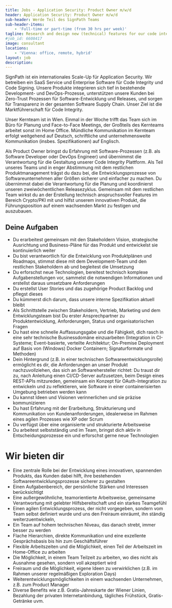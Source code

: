 ```yaml
---
title: Jobs - Application Security: Product Owner m/w/d
header: Application Security: Product Owner m/w/d
sub-header: Werde Teil des SignPath Teams
sub-header-items:
    - 'Full-time or part-time (from 30 hrs per week)'
tagline: Research and design new (technical) features for our code integrity platform
#job_id: 6608417
image: consultant
locations: 
    - 'Vienna: office, remote, hybrid'
layout: job
description:
---
```


SignPath ist ein internationales Scale-Up für Application Security. Wir betreiben ein SaaS Service und Enterprise Software für Code Integrity und Code Signing. Unsere Produkte integrieren sich tief in bestehende Development- und DevOps-Prozesse, unterstützen unsere Kunden bei Zero-Trust Prozessen für Software-Entwicklung und Releases, und sorgen für Transparenz in der gesamten Software Supply Chain. Unser Ziel ist die Marktführerschaft für Code Integrity.

Unser Kernteam ist in Wien. Einmal in der Woche trifft das Team sich im Büro für Planung und Face-to-Face Meetings, der Großteils des Kernteams arbeitet sonst im Home Office. Mündliche Kommunikation im Kernteam erfolgt weitgehend auf Deutsch, schriftliche und unternehmensweite Kommunikation (insbes. Spezifikationen) auf Englisch.

Als Product Owner bringst du Erfahrung mit Software-Prozessen (z.B. als Software Developer oder DevOps Engineer) und übernimmst die Verantwortung für die Gestaltung unserer Code Integrity Plattform. Als Teil unseres Teams und in enger Abstimmung mit dem restlichen Produktmanagement trägst du dazu bei, die Entwicklungsprozesse von Softwareunternehmen aller Größen sicherer und einfacher zu machen. Du übernimmst dabei die Verantwortung für die Planung und koordinierst unseren zweiwöchentlichen Releasezyklus. Gemeinsam mit dem restlichen Team wirkst du an der Erstellung technisch anspruchsvoller Features im Bereich Crypto/PKI mit und hilfst unserem innovativen Produkt, die Führungsposition auf einem wachsenden Markt zu festigen und auszubauen.

## Deine Aufgaben

* Du erarbeitest gemeinsam mit den Stakeholdern Vision, strategische Ausrichtung und Business-Pläne für das Produkt und entwickelst sie kontinuierlich weiter
* Du bist verantwortlich für die Entwicklung von Produktplänen und Roadmaps, stimmst diese mit dem Development-Team und den restlichen Stakeholdern ab und begleitest die Umsetzung
* Du erforschst neue Technologien, bereitest technisch komplexe Aufgabenstellungen vor, sammelst die notwendigen Informationen und erstellst daraus umsetzbare Anforderungen
* Du erstellst User Stories und das zugehörige Product Backlog und pflegst dieses
* Du kümmerst dich darum, dass unsere interne Spezifikation aktuell bleibt
* Als Schnittstelle zwischen Stakeholdern, Vertrieb, Marketing und dem Entwicklungsteam bist Du erster Ansprechpartner zu Produktentwicklung, Anforderungen, Status und organisatorischen Fragen
* Du hast eine schnelle Auffassungsgabe und die Fähigkeit, dich rasch in eine sehr technische Businessdomäne einzuarbeiten (Integration in CI-Systeme; Event-basierte, verteilte Architektur; On-Premise Deployment auf Basis von (Windows) Docker Containern; Signaturformate und Methoden)
* Dein Hintergrund (z.B. in einer technischen Softwareentwicklungsrolle) ermöglicht es dir, die Anforderungen an unser Produkt nachzuvollziehen, das sich an Softwarehersteller richtet: Du traust dir zu, nach Anleitung einen CI/CD-Server aufzusetzen, beim Design eines REST-APIs mitzureden, gemeinsam ein Konzept für OAuth-Integration zu entwickeln und zu reflektieren, wie Software in einer containerisierten Umgebung betrieben werden kann
* Du kannst Ideen und Visionen verinnerlichen und sie präzise kommunizieren
* Du hast Erfahrung mit der Erarbeitung, Strukturierung und Kommunikation von Kundenanforderungen, idealerweise im Rahmen eines agilen Prozesses wie XP oder Scrum
* Du verfügst über eine organisierte und strukturierte Arbeitsweise
* Du arbeitest selbstständig und im Team, bringst dich aktiv in Entscheidungsprozesse ein und erforschst gerne neue Technologien

# Wir bieten dir

* Eine zentrale Rolle bei der Entwicklung eines innovativen, spannenden Produkts, das Kunden dabei hilft, ihre bestehenden Softwareentwicklungsprozesse sicherer zu gestalten
* Einen Aufgabenbereich, der persönliche Stärken und Interessen berücksichtigt
* Eine außergewöhnliche, teamorientierte Arbeitsweise, gemeinsame Verantwortung mit gelebter Hilfsbereitschaft und ein starkes Teamgefühl
* Einen agilen Entwicklungsprozess, der nicht vorgegeben, sondern vom Team selbst definiert wurde und uns den Freiraum einräumt, ihn ständig weiterzuentwickeln,
* Ein Team auf hohem technischen Niveau, das danach strebt, immer besser zu werden
* Flache Hierarchien, direkte Kommunikation und eine exzellente Gesprächsbasis bis hin zum Geschäftsführer
* Flexible Arbeitszeiten und die Möglichkeit, einen Teil der Arbeitszeit im Home-Office zu arbeiten
* Die Möglichkeit, in einem Team Teilzeit zu arbeiten, wo dies nicht als Ausnahme gesehen, sondern voll akzeptiert wird
* Freiraum und die Möglichkeit, eigene Ideen zu verwirklichen (z.B. im Rahmen unserer regelmäßigen Exploration Days)
* Weiterentwicklungsmöglichkeiten in einem wachsenden Unternehmen, z.B. zum Product Manager
* Diverse Benefits wie z.B. Gratis-Jahreskarte der Wiener Linien, Bezahlung der privaten Internetanbindung, tägliches Frühstück, Gratis-Getränke uvm.

